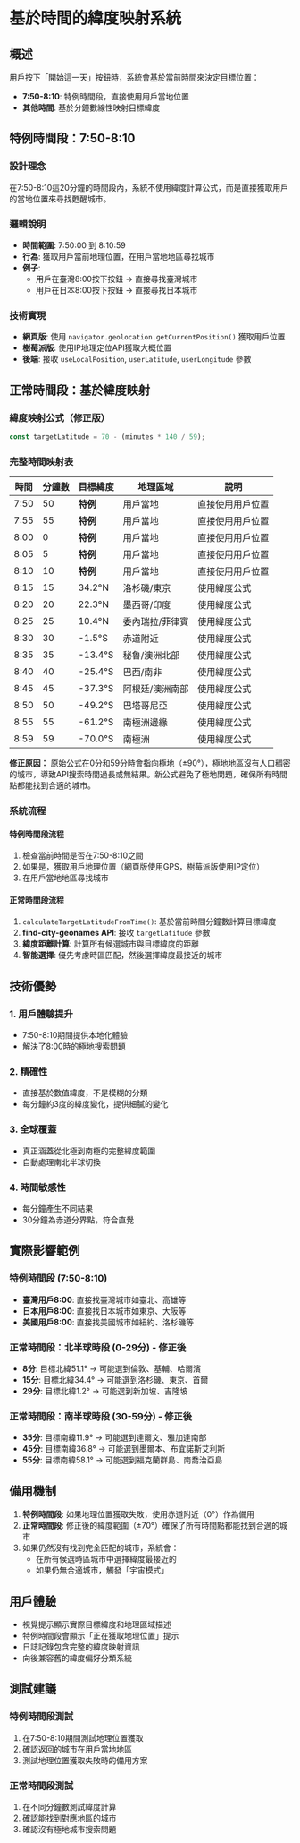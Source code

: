 # 基於時間的緯度映射系統

## 概述
用戶按下「開始這一天」按鈕時，系統會基於當前時間來決定目標位置：
- **7:50-8:10**: 特例時間段，直接使用用戶當地位置
- **其他時間**: 基於分鐘數線性映射目標緯度

## 特例時間段：7:50-8:10

### 設計理念
在7:50-8:10這20分鐘的時間段內，系統不使用緯度計算公式，而是直接獲取用戶的當地位置來尋找甦醒城市。

### 邏輯說明
- **時間範圍**: 7:50:00 到 8:10:59
- **行為**: 獲取用戶當前地理位置，在用戶當地地區尋找城市
- **例子**: 
  - 用戶在臺灣8:00按下按鈕 → 直接尋找臺灣城市
  - 用戶在日本8:00按下按鈕 → 直接尋找日本城市

### 技術實現
- **網頁版**: 使用 `navigator.geolocation.getCurrentPosition()` 獲取用戶位置
- **樹莓派版**: 使用IP地理定位API獲取大概位置
- **後端**: 接收 `useLocalPosition`, `userLatitude`, `userLongitude` 參數

## 正常時間段：基於緯度映射

### 緯度映射公式（修正版）
```javascript
const targetLatitude = 70 - (minutes * 140 / 59);
```

### 完整時間映射表

| 時間 | 分鐘數 | 目標緯度 | 地理區域 | 說明 |
|------|--------|----------|----------|------|
| 7:50 | 50     | **特例** | 用戶當地 | 直接使用用戶位置 |
| 7:55 | 55     | **特例** | 用戶當地 | 直接使用用戶位置 |
| 8:00 | 0      | **特例** | 用戶當地 | 直接使用用戶位置 |
| 8:05 | 5      | **特例** | 用戶當地 | 直接使用用戶位置 |
| 8:10 | 10     | **特例** | 用戶當地 | 直接使用用戶位置 |
| 8:15 | 15     | 34.2°N   | 洛杉磯/東京 | 使用緯度公式 |
| 8:20 | 20     | 22.3°N   | 墨西哥/印度 | 使用緯度公式 |
| 8:25 | 25     | 10.4°N   | 委內瑞拉/菲律賓 | 使用緯度公式 |
| 8:30 | 30     | -1.5°S   | 赤道附近 | 使用緯度公式 |
| 8:35 | 35     | -13.4°S  | 秘魯/澳洲北部 | 使用緯度公式 |
| 8:40 | 40     | -25.4°S  | 巴西/南非 | 使用緯度公式 |
| 8:45 | 45     | -37.3°S  | 阿根廷/澳洲南部 | 使用緯度公式 |
| 8:50 | 50     | -49.2°S  | 巴塔哥尼亞 | 使用緯度公式 |
| 8:55 | 55     | -61.2°S  | 南極洲邊緣 | 使用緯度公式 |
| 8:59 | 59     | -70.0°S  | 南極洲 | 使用緯度公式 |

**修正原因：** 原始公式在0分和59分時會指向極地（±90°），極地地區沒有人口稠密的城市，導致API搜索時間過長或無結果。新公式避免了極地問題，確保所有時間點都能找到合適的城市。

### 系統流程

#### 特例時間段流程
1. 檢查當前時間是否在7:50-8:10之間
2. 如果是，獲取用戶地理位置（網頁版使用GPS，樹莓派版使用IP定位）
3. 在用戶當地地區尋找城市

#### 正常時間段流程
1. `calculateTargetLatitudeFromTime()`: 基於當前時間分鐘數計算目標緯度
2. **find-city-geonames API**: 接收 `targetLatitude` 參數
3. **緯度距離計算**: 計算所有候選城市與目標緯度的距離
4. **智能選擇**: 優先考慮時區匹配，然後選擇緯度最接近的城市

## 技術優勢

### 1. 用戶體驗提升
- 7:50-8:10期間提供本地化體驗
- 解決了8:00時的極地搜索問題

### 2. 精確性
- 直接基於數值緯度，不是模糊的分類
- 每分鐘約3度的緯度變化，提供細膩的變化

### 3. 全球覆蓋
- 真正涵蓋從北極到南極的完整緯度範圍
- 自動處理南北半球切換

### 4. 時間敏感性
- 每分鐘產生不同結果
- 30分鐘為赤道分界點，符合直覺

## 實際影響範例

### 特例時間段 (7:50-8:10)
- **臺灣用戶8:00**: 直接找臺灣城市如臺北、高雄等
- **日本用戶8:00**: 直接找日本城市如東京、大阪等
- **美國用戶8:00**: 直接找美國城市如紐約、洛杉磯等

### 正常時間段：北半球時段 (0-29分) - 修正後
- **8分**: 目標北緯51.1° → 可能選到倫敦、基輔、哈爾濱
- **15分**: 目標北緯34.4° → 可能選到洛杉磯、東京、首爾  
- **29分**: 目標北緯1.2° → 可能選到新加坡、吉隆坡

### 正常時間段：南半球時段 (30-59分) - 修正後
- **35分**: 目標南緯11.9° → 可能選到達爾文、雅加達南部
- **45分**: 目標南緯36.8° → 可能選到墨爾本、布宜諾斯艾利斯
- **55分**: 目標南緯58.1° → 可能選到福克蘭群島、南喬治亞島

## 備用機制
1. **特例時間段**: 如果地理位置獲取失敗，使用赤道附近（0°）作為備用
2. **正常時間段**: 修正後的緯度範圍（±70°）確保了所有時間點都能找到合適的城市
3. 如果仍然沒有找到完全匹配的城市，系統會：
   - 在所有候選時區城市中選擇緯度最接近的
   - 如果仍無合適城市，觸發「宇宙模式」

## 用戶體驗
- 視覺提示顯示實際目標緯度和地理區域描述
- 特例時間段會顯示「正在獲取地理位置」提示
- 日誌記錄包含完整的緯度映射資訊
- 向後兼容舊的緯度偏好分類系統

## 測試建議

### 特例時間段測試
1. 在7:50-8:10期間測試地理位置獲取
2. 確認返回的城市在用戶當地地區
3. 測試地理位置獲取失敗時的備用方案

### 正常時間段測試
1. 在不同分鐘數測試緯度計算
2. 確認能找到對應地區的城市
3. 確認沒有極地城市搜索問題 